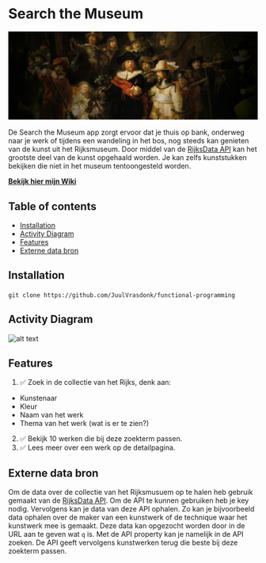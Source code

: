 <!-- Add a nice poster image here at the end of the week, showing off your shiny frontend 📸 -->
# Search the Museum
![alt text](https://github.com/JuulVrasdonk/search-the-museum/blob/main/assets/readme-assets/Rijksbanner.png)

<!-- ☝️ replace this description with a description of your own work -->
De Search the Museum app zorgt ervoor dat je thuis op bank, onderweg naar je werk of tijdens een wandeling in het bos, nog steeds kan genieten van de kunst
uit het Rijksmuseum. Door middel van de [RijksData API](https://data.rijksmuseum.nl/object-metadata/api/) kan het grootste deel van de kunst opgehaald worden. Je kan zelfs kunststukken bekijken die niet in het museum tentoongesteld worden.

__[Bekijk hier mijn Wiki](https://github.com/JuulVrasdonk/search-the-museum/wiki)__

<!-- Maybe a table of contents here? 📚 -->
## Table of contents
- [Installation](#Installation)
- [Activity Diagram](#Activity-Diagram)
- [Features](#Features)
- [Externe data bron](#Externe-data-bron)

<!-- How about a section that describes how to install this project? 🤓 -->
## Installation

```git clone https://github.com/JuulVrasdonk/functional-programming```

## Activity Diagram
![alt text](https://github.com/JuulVrasdonk/search-the-museum/blob/main/assets/wiki/Activity-Diagram.jpg)

## Features
1. ✅ Zoek in de collectie van het Rijks, denk aan:
  * Kunstenaar
  * Kleur
  * Naam van het werk
  * Thema van het werk (wat is er te zien?)
2. ✅ Bekijk 10 werken die bij deze zoekterm passen. 
3. ✅ Lees meer over een werk op de detailpagina. 

<!-- What external data source is featured in your project and what are its properties 🌠 -->
## Externe data bron
Om de data over de collectie van het Rijksmusuem op te halen heb gebruik gemaakt van de [RijksData API](https://data.rijksmuseum.nl/object-metadata/api/). 
Om de API te kunnen gebruiken heb je key nodig. Vervolgens kan je data van deze API ophalen. Zo kan je bijvoorbeeld data ophalen over de maker van een kunstwerk of de technique waar het kunstwerk mee is gemaakt. Deze data kan opgezocht worden door in de URL aan te geven wat ```q``` is. Met de API property kan je namelijk in de API zoeken. De API geeft vervolgens kunstwerken terug die beste bij deze zoekterm passen. 
